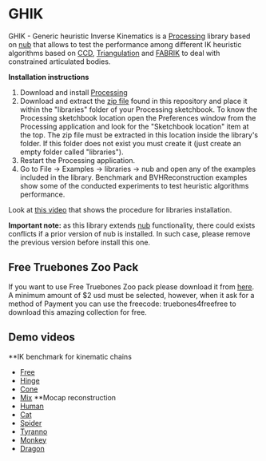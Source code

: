 # GHIK

GHIK - Generic heuristic Inverse Kinematics is a [Processing](https://processing.org/) library based on [nub](https://github.com/VisualComputing/nub) that allows to test the performance among different IK heuristic algorithms based on [CCD](https://www.tandfonline.com/doi/abs/10.1080/2165347X.2013.823362), [Triangulation](http://ir.canterbury.ac.nz/bitstream/10092/743/1/12607089_ivcnz07.pdf) and [FABRIK](http://andreasaristidou.com/FABRIK.html) to deal with constrained articulated bodies.

**Installation instructions**

1. Download and install [Processing](https://processing.org/download/)
2. Download and extract the [zip file](https://github.com/InverseKinematicsGHIK/GHIK/raw/main/ghik_nub.zip) found in this repository and place it within the "libraries" folder of your Processing sketchbook. To know the Processing sketchbook location open the Preferences window from the Processing application and look for the "Sketchbook location" item at the top. The zip file must be extracted in this location inside the library's folder. If this folder does not exist you must create it (just create an empty folder called "libraries").
3. Restart the Processing application. 
4. Go to File -> Examples -> libraries -> nub and open any of the examples included in the library. Benchmark and BVHReconstruction examples show some of the conducted experiments to test heuristic algorithms performance.

Look at [this video](https://www.youtube.com/watch?v=MMbubxV6SzE) that shows the procedure for libraries installation.

**Important note:** as this library extends [nub](https://github.com/VisualComputing/nub) functionality, there could exists conflicts if a prior version of nub is installed. In such case, please remove the previous version before install this one. 

## Free Truebones Zoo Pack
If you want to use Free Truebones Zoo pack please download it from [here](https://gumroad.com/l/skZMC). 
A minimum amount of $2 usd must be selected, however, when it ask for a method of Payment you can use the freecode: truebones4freefree to download this amazing collection for free.

## Demo videos
**IK benchmark for kinematic chains
* [Free](https://github.com/InverseKinematicsGHIK/GHIK/blob/main/videos/1Free.mp4)
* [Hinge](https://github.com/InverseKinematicsGHIK/GHIK/blob/main/videos/2Hinge.mp4)
* [Cone](https://github.com/InverseKinematicsGHIK/GHIK/blob/main/videos/3Cone.mp4)
* [Mix](https://github.com/InverseKinematicsGHIK/GHIK/blob/main/videos/4Mix.mp4)
**Mocap reconstruction 
* [Human](https://github.com/InverseKinematicsGHIK/GHIK/blob/main/videos/8Human.mp4)
* [Cat](https://github.com/InverseKinematicsGHIK/GHIK/blob/main/videos/6Cat.mp4)
* [Spider](https://github.com/InverseKinematicsGHIK/GHIK/blob/main/videos/10Spider.mp4)
* [Tyranno](https://github.com/InverseKinematicsGHIK/GHIK/blob/main/videos/11Tyranno.mp4)
* [Monkey](https://github.com/InverseKinematicsGHIK/GHIK/blob/main/videos/9Monkey.mp4)
* [Dragon](https://github.com/InverseKinematicsGHIK/GHIK/blob/main/videos/7Dragon.mp4)

